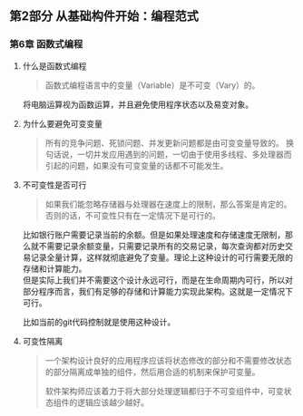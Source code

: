 ## 第2部分 从基础构件开始：编程范式
### 第6章 函数式编程

1. 什么是函数式编程
    >函数式编程语言中的变量（Variable）是不可变（Vary）的。

    将电脑运算视为函数运算，并且避免使用程序状态以及易变对象。

2. 为什么要避免可变变量
   >所有的竞争问题、死锁问题、并发更新问题都是由可变变量导致的。
   >换句话说，一切并发应用遇到的问题，一切由于使用多线程、多处理器而引起的问题，如果没有可变变量的话都不可能发生。

3. 不可变性是否可行
   >如果我们能忽略存储器与处理器在速度上的限制，那么答案是肯定的。否则的话，不可变性只有在一定情况下是可行的。

   比如银行账户需要记录当前的余额。但是如果处理速度和存储速度无限制，那么就不需要记录余额变量，只需要记录所有的交易记录，每次查询都对历史交易记录全量计算，这样就彻底避免了变量。理论上这种设计的可行需要无限的存储和计算能力。<br>
   但是实际上我们并不需要这个设计永远可行，而是在生命周期内可行，所以对部分程序而言，我们有足够的存储和计算能力实现此架构。这就是一定情况下可行。

   比如当前的git代码控制就是使用这种设计。
   

4. 可变性隔离
   >一个架构设计良好的应用程序应该将状态修改的部分和不需要修改状态的部分隔离成单独的组件，然后用合适的机制来保护可变量。
   >
   >软件架构师应该着力于将大部分处理逻辑都归于不可变组件中，可变状态组件的逻辑应该越少越好。
